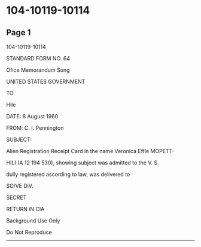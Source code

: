 # 104-10119-10114

## Page 1

104-10119-10114

STANDARD FORM NO. 64

Ofice Memorandum Song

UNITED STATES GOVERNMENT

TO

Hile

DATE: 8 August 1960

FROM: C. I. Pennington

SUBJECT:

Alien Registration Receipt Card in the name Veronica Effle MOPETT-

HILI (A 12 194 530), showing subject was admitted to the V. S.

dully registered ascording to law, was delivered to

SO/VE DiV.

SECRET

RETURN iN CIA

Background Use Only

Do Not Reproduce

---


